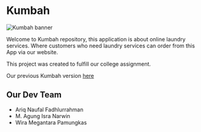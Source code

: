# Kumbah

![Kumbah banner](/public/image/Kumbah%20Header.png)

Welcome to Kumbah repository, this application is about online laundry services. Where customers who need laundry services can order from this App via our website.

This project was created to fulfill our college assignment.

Our previous Kumbah version [here](https://github.com/AriqNaufalF/kumbah-web.git)

## Our Dev Team

-   Ariq Naufal Fadhlurrahman
-   M. Agung Isra Narwin
-   Wira Megantara Pamungkas
